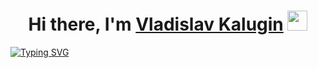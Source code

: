 <h1 align="center">Hi there, I'm <a href="https://t.me/IT_wiki" target="_blank">Vladislav Kalugin</a> 
<img src="https://github.com/blackcater/blackcater/raw/main/images/Hi.gif" height="32"/></h1>

[![Typing SVG](https://readme-typing-svg.herokuapp.com?font=Fira+Code&pause=1000&width=435&lines=Junior+QA+Engineer)](https://git.io/typing-svg)
